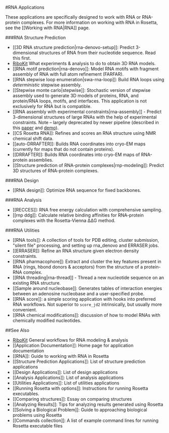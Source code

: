 #RNA Applications

These applications are specifically designed to work with RNA or RNA-protein complexes. For more information on working with RNA in Rosetta, see the [[Working with RNA|RNA]] page.


###RNA Structure Prediction

* [[3D RNA structure prediction|rna-denovo-setup]]: Predict 3-dimensional structures of RNA from their nucleotide sequence. Read this first.
* [RiboKit](https://ribokit.github.io/workflows/3D_modeling/) What experiments & analysis to do to obtain 3D RNA models.
* [[RNA motif prediction|rna-denovo]]: Model RNA motifs with fragment assembly of RNA with full atom refinement (FARFAR).
* [[RNA stepwise loop enumeration|swa-rna-loop]]: Build RNA loops using *deterministic* stepwise assembly.
* [[Stepwise monte carlo|stepwise]]: Stochastic version of stepwise assembly used to generate 3D models of proteins, RNA, and protein/RNA loops, motifs, and interfaces. This application is not exclusively for RNA but is compatible. 
*  [[RNA assembly with experimental constraints|rna-assembly]] - Predict 3-dimensional structures of large RNAs with the help of experimental constraints. Note – largely deprecated by newer pipeline (described in this [paper](https://daslab.stanford.edu/site_data/pub_pdf/2015_Cheng_MethEnzym.pdf) and [demo](https://www.rosettacommons.org/demos/latest/public/mohca_seq/README)).
* [[CS Rosetta RNA]]: Refines and scores an RNA structure using NMR chemical shift data.  
* [[auto-DRRAFTER]]: Builds RNA coordinates into cryo-EM maps (currently for maps that do not contain proteins).
* [[DRRAFTER]]: Builds RNA coordinates into cryo-EM maps of RNA-protein assemblies.
* [[Structure prediction of RNA-protein complexes|rnp-modeling]]: Predict 3D structures of RNA-protein complexes.

###RNA Design

* [[RNA design]]: Optimize RNA sequence for fixed backbones.  

###RNA Analysis

* [[RECCES]]: RNA free energy calculation with comprehensive sampling.
* [[rnp ddg]]: Calculate relative binding affinities for RNA-protein complexes with the Rosetta-Vienna ΔΔG method.

###RNA Utilities

* [[RNA tools]]: A collection of tools for PDB editing, cluster submission, "silent file" processing, and setting up rna_denovo and ERRASER jobs.
* [[ERRASER]]: Refine an RNA structure given electron density constraints.  
* [[RNA pharmacophore]]: Extract and cluster the key features present in RNA (rings, hbond donors & acceptors) from the structure of a protein-RNA complex.
* [[RNA threading|rna-thread]] - Thread a new nucleotide sequence on an existing RNA structure.  
* [[Sample around nucleobase]]: Generates tables of interaction energies between an adenosine nucleobase and a user-specified probe.
* [[RNA score]]: a simple scoring application with hooks into preferred RNA workflows. Not superior to `score_jd2` intrinsically, but usually more convenient.
* [[RNA chemical modifications]]: discussion of how to model RNAs with chemically modified nucleotides.

##See Also
* [RiboKit](https://ribokit.github.io) General workflows for RNA modeling & analysis
* [[Application Documentation]]: Home page for application documentation
* [[RNA]]: Guide to working with RNA in Rosetta
* [[Structure Prediction Applications]]: List of structure prediction applications
* [[Design Applications]]: List of design applications
* [[Analysis Applications]]: List of analysis applications
* [[Utilities Applications]]: List of utilities applications
* [[Running Rosetta with options]]: Instructions for running Rosetta executables.
* [[Comparing structures]]: Essay on comparing structures
* [[Analyzing Results]]: Tips for analyzing results generated using Rosetta
* [[Solving a Biological Problem]]: Guide to approaching biological problems using Rosetta
* [[Commands collection]]: A list of example command lines for running Rosetta executable files
